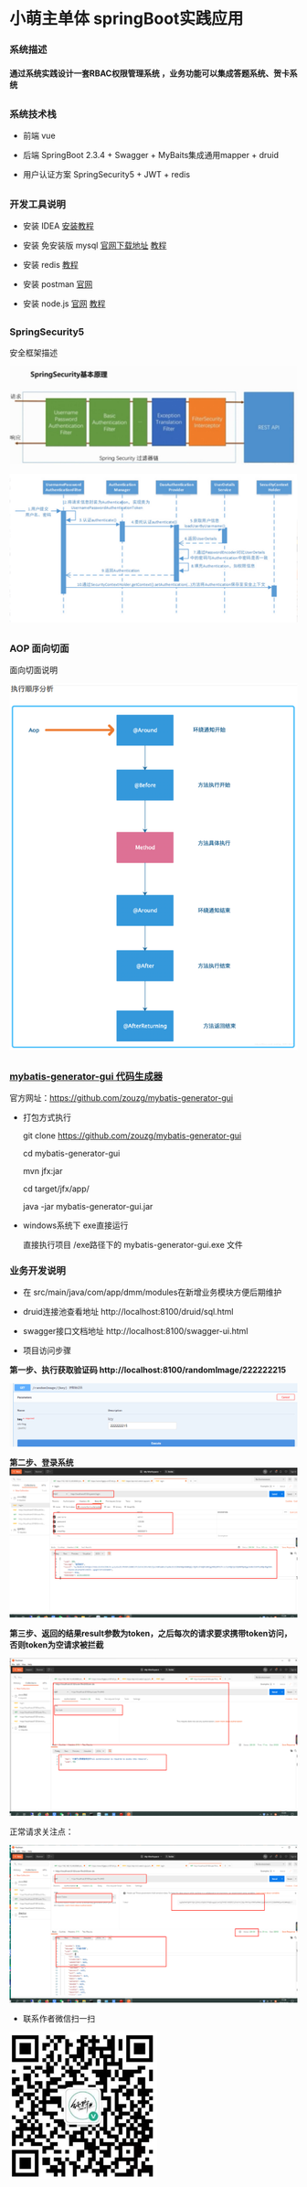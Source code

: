 
# 小萌主单体 springBoot实践应用
### 系统描述
#### 通过系统实践设计一套RBAC权限管理系统 ，业务功能可以集成答题系统、贺卡系统
##
### 系统技术栈
* 前端 vue
* 后端 SpringBoot 2.3.4 + Swagger  + MyBaits集成通用mapper  +    druid

* 用户认证方案  SpringSecurity5 + JWT + redis
##
### 开发工具说明
* 安装 IDEA  [安装教程](https://www.jb51.net/article/186186.htm)

* 安装 免安装版 mysql  [官网下载地址](https://dev.mysql.com/downloads/mysql/)    [教程](https://www.cnblogs.com/winton-nfs/p/11524007.html)

* 安装 redis [教程](https://www.redis.net.cn/tutorial/3503.html)
  
* 安装 postman [官网](https://www.postman.com/downloads/)

* 安装 node.js [官网](https://nodejs.org/en/)   [教程](https://blog.csdn.net/muzidigbig/article/details/80493880)
##

### SpringSecurity5

安全框架描述

![](./src/main/resources/markdown/security-1.png)


![](./src/main/resources/markdown/security-2.png)
##

### AOP 面向切面
面向切面说明

![](./src/main/resources/markdown/AOP.png)

##

### [mybatis-generator-gui 代码生成器](https://github.com/zouzg/mybatis-generator-gui)

官方网址：https://github.com/zouzg/mybatis-generator-gui

* 打包方式执行

     git clone https://github.com/zouzg/mybatis-generator-gui

     cd mybatis-generator-gui

     mvn jfx:jar

     cd target/jfx/app/

     java -jar mybatis-generator-gui.jar

* windows系统下 exe直接运行


     直接执行项目 /exe路径下的 mybatis-generator-gui.exe 文件

### 业务开发说明

* 在 src/main/java/com/app/dmm/modules在新增业务模块方便后期维护
* druid连接池查看地址 http://localhost:8100/druid/sql.html
* swagger接口文档地址 http://localhost:8100/swagger-ui.html

* 项目访问步骤

**第一步、执行获取验证码 http://localhost:8100/randomImage/222222215**

![](./src/main/resources/markdown/验证码请求.jpg)

**第二步、登录系统** 
![](./src/main/resources/markdown/系统登录.jpg)


**第三步、返回的结果result参数为token，之后每次的请求要求携带token访问，否则token为空请求被拦截**

![](./src/main/resources/markdown/请求被拦截.jpg)

正常请求关注点：

![](./src/main/resources/markdown/正常请求.jpg)


* 联系作者微信扫一扫


![](./src/main/resources/markdown/名片.png)


